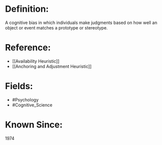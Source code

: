 

# Definition:
A cognitive bias in which individuals make judgments based on how well an object or event matches a prototype or stereotype.

# Reference:
- [[Availability Heuristic]]
- [[Anchoring and Adjustment Heuristic]]

# Fields: 
- #Psychology
- #Cognitive_Science

# Known Since:
1974


